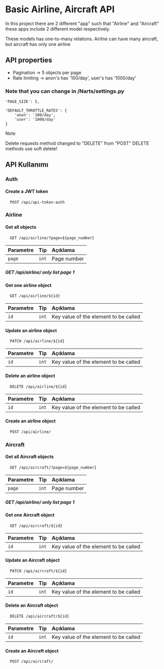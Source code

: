 
# Basic Airline, Aircraft API

In this project there are 2 different "app" such that "Airline" and "Aircraft"
these apps include 2 different model respectively.

These models has one-to-many relations. 
    Airline can have many aircraft, but aircraft has only one airline


## API properties
    
- Pagination -> 5 objects per page
- Rate limiting -> anon's has '100/day', user's has '1000/day'

### Note that you can change in /Narts/settings.py 
```
'PAGE_SIZE': 5, 

'DEFAULT_THROTTLE_RATES': {
    'anon': '100/day',  
    'user': '1000/day' 
}
```




> [!NOTE]
> Delete requests method changed to "DELETE" from "POST"
> DELETE methods use soft delete!


## API Kullanımı
 
### Auth
#### Create a JWT token

```http
  POST /api/api-token-auth
```


### Airline
#### Get all objects

```http
  GET /api/airline/?page=${page_number}
```

| Parametre | Tip     | Açıklama                |
| :-------- | :------- | :------------------------- |
| `page` | `int` |  Page number |

##### GET /api/airline/ only list page 1

#### Get one airline object

```http
  GET /api/airline/${id}
```

| Parametre | Tip     | Açıklama                       |
| :-------- | :------- | :-------------------------------- |
| `id`      | `int` |  Key value of the element to be called |

#### Update an airline object

```http
  PATCH /api/airline/${id}
```

| Parametre | Tip     | Açıklama                       |
| :-------- | :------- | :-------------------------------- |
| `id`      | `int` | Key value of the element to be called |


#### Delete an airline object
```http
  DELETE /api/airline/${id}
```

| Parametre | Tip     | Açıklama                       |
| :-------- | :------- | :-------------------------------- |
| `id`      | `int` | Key value of the element to be called |


#### Create an airline object
```http
  POST /api/airline/
```




### Aircraft
#### Get all Aircraft objects

```http
  GET /api/aircraft/?page=${page_number}
```

| Parametre | Tip     | Açıklama                |
| :-------- | :------- | :------------------------- |
| `page` | `int` |  Page number |

##### GET /api/airline/ only list page 1

#### Get one Aircraft object

```http
  GET /api/aircraft/${id}
```

| Parametre | Tip     | Açıklama                       |
| :-------- | :------- | :-------------------------------- |
| `id`      | `int` |  Key value of the element to be called |

#### Update an Aircraft object

```http
  PATCH /api/aircraft/${id}
```

| Parametre | Tip     | Açıklama                       |
| :-------- | :------- | :-------------------------------- |
| `id`      | `int` | Key value of the element to be called |


#### Delete an Aircraft object
```http
  DELETE /api/aircraft/${id}
```

| Parametre | Tip     | Açıklama                       |
| :-------- | :------- | :-------------------------------- |
| `id`      | `int` | Key value of the element to be called |


#### Create an Aircraft object
```http
  POST /api/aircraft/
```
